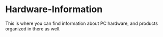 # Hardware-Information
This is where you can find information about PC hardware, and products organized in there as well.
